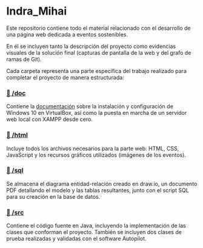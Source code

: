 # Indra_Mihai
Este repositorio contiene todo el material relacionado con el desarrollo de una página web dedicada a eventos sostenibles.

En él se incluyen tanto la descripción del proyecto como evidencias visuales de la solución final (capturas de pantalla de la web y del grafo de ramas de Git).

Cada carpeta representa una parte específica del trabajo realizado para completar el proyecto de manera estructurada:

### [📁 /doc](./doc)
Contiene la [documentación](./doc/SO_y_XAMPP.pdf) sobre la instalación y configuración de Windows 10 en VirtualBox, así como la puesta en marcha de un servidor web local con XAMPP desde cero.

### [📁 /html](./html)
Incluye todos los archivos necesarios para la parte web: HTML, CSS, JavaScript y los recursos gráficos utilizados (imágenes de los eventos).

### [📁 /sql](./sql)
Se almacena el diagrama entidad-relación creado en draw.io, un documento PDF detallando el modelo y las tablas resultantes, junto con el script SQL para su creación en la base de datos.

### [📁 /src](./src)
Contiene el código fuente en Java, incluyendo la implementación de las clases que conforman el proyecto. También se incluyen dos clases de prueba realizadas y validadas con el software Autopilot.
